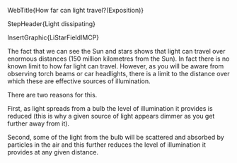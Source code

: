 WebTitle{How far can light travel?(Exposition)}

StepHeader{Light dissipating}

InsertGraphic{LiStarFieldIMCP}

The fact that we can see the Sun and stars shows that light can travel over enormous distances (150 million kilometres from the Sun). In fact there is no known limit to how far light can travel. However, as you will be aware from observing torch beams or car headlights, there is a limit to the distance over which these are effective sources of illumination.

There are two reasons for this.

First, as light spreads from a bulb the level of illumination it provides is reduced (this is why a given source of light appears dimmer as you get further away from it). 

Second, some of the light from the bulb will be scattered and absorbed by particles in the air and this further reduces the level of illumination it provides at any given distance.

